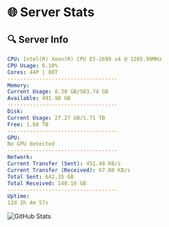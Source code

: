 # 🌐 Server Stats
## 🔍 Server Info
```yaml
CPU: Intel(R) Xeon(R) CPU E5-2699 v4 @ 1285.99MHz
CPU Usage: 6.10%
Cores: 44P | 88T
-----------------------------------
Memory:
Current Usage: 8.30 GB/503.74 GB
Available: 491.98 GB
-----------------------------------
Disk:
Current Usage: 27.27 GB/1.71 TB
Free: 1.60 TB
-----------------------------------
GPU:
No GPU detected
-----------------------------------
Network:
Current Transfer (Sent): 451.48 KB/s
Current Transfer (Received): 67.08 KB/s
Total Sent: 642.35 GB
Total Received: 140.10 GB
-----------------------------------
Uptime:
12d 2h 4m 57s
```
![GitHub Stats](https://img.shields.io/badge/Updated-2025-05-01_19:13:45-blue)